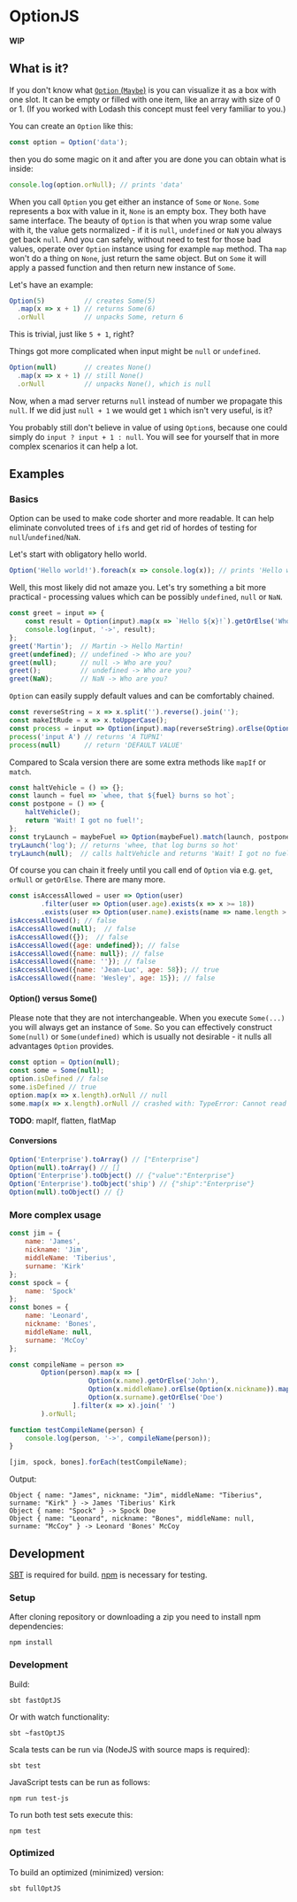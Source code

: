 # OptionJS

**WIP**

## What is it?

If you don't know what [`Option` (`Maybe`)](https://en.wikipedia.org/wiki/Option_type) is you can visualize it as a box with one slot. It can be empty or filled with one item, like an array with size of 0 or 1. (If you worked with Lodash this concept must feel very familiar to you.)

You can create an `Option` like this:

```javascript
const option = Option('data');
```

then you do some magic on it and after you are done you can obtain what is inside:
```javascript
console.log(option.orNull); // prints 'data'
```

When you call `Option` you get either an instance of `Some` or `None`. `Some` represents a box with value in it, `None` is an empty box. They both have same interface. The beauty of `Option` is that when you wrap some value with it, the value gets normalized - if it is `null`, `undefined` or `NaN` you always get back `null`. And you can safely, without need to test for those bad values, operate over `Option` instance using for example `map` method. Tha `map` won't do a thing on `None`, just return the same object. But on `Some` it will apply a passed function and then return new instance of `Some`.

Let's have an example:
```javascript
Option(5)          // creates Some(5)
  .map(x => x + 1) // returns Some(6)
  .orNull          // unpacks Some, return 6
```
This is trivial, just like `5 + 1`, right?

Things got more complicated when input might be `null` or `undefined`.

```javascript
Option(null)       // creates None()
  .map(x => x + 1) // still None()
  .orNull          // unpacks None(), which is null
```
Now, when a mad server returns `null` instead of number we propagate this `null`. If we did just `null + 1` we would get `1` which isn't very useful, is it?

You probably still don't believe in value of using `Option`s, because one could simply do `input ? input + 1 : null`. You will see for yourself that in more complex scenarios it can help a lot.

## Examples

### Basics

Option can be used to make code shorter and more readable. It can help eliminate convoluted trees of `if`s and get rid of hordes of testing for `null`/`undefined`/`NaN`.

Let's start with obligatory hello world.

```javascript
Option('Hello world!').foreach(x => console.log(x)); // prints 'Hello world!' to the console
```

Well, this most likely did not amaze you. Let's try something a bit more practical - processing values which can be possibly `undefined`, `null` or `NaN`.

```javascript
const greet = input => {
    const result = Option(input).map(x => `Hello ${x}!`).getOrElse('Who are you?');
    console.log(input, '->', result);
};
greet('Martin');  // Martin -> Hello Martin!
greet(undefined); // undefined -> Who are you?
greet(null);      // null -> Who are you?
greet();          // undefined -> Who are you?
greet(NaN);       // NaN -> Who are you?
```

`Option` can easily supply default values and can be comfortably chained.

```javascript
const reverseString = x => x.split('').reverse().join('');
const makeItRude = x => x.toUpperCase();
const process = input => Option(input).map(reverseString).orElse(Option('default value')).map(makeItRude).orNull;
process('input A') // returns 'A TUPNI'
process(null)      // return 'DEFAULT VALUE'
```

Compared to Scala version there are some extra methods like `mapIf` or `match`.

```javascript
const haltVehicle = () => {};
const launch = fuel => `whee, that ${fuel} burns so hot`;
const postpone = () => {
    haltVehicle();
    return 'Wait! I got no fuel!';
};
const tryLaunch = maybeFuel => Option(maybeFuel).match(launch, postpone);
tryLaunch('log'); // returns 'whee, that log burns so hot'
tryLaunch(null);  // calls haltVehicle and returns 'Wait! I got no fuel!'
```

Of course you can chain it freely until you call end of `Option` via e.g. `get`, `orNull` or `getOrElse`. There are many more.

```javascript
const isAccessAllowed = user => Option(user)
        .filter(user => Option(user.age).exists(x => x >= 18))
        .exists(user => Option(user.name).exists(name => name.length > 2 && user.name[1] === 'e'));
isAccessAllowed(); // false
isAccessAllowed(null);  // false
isAccessAllowed({});  // false
isAccessAllowed({age: undefined}); // false
isAccessAllowed({name: null}); // false
isAccessAllowed({name: ''}); // false
isAccessAllowed({name: 'Jean-Luc', age: 58}); // true
isAccessAllowed({name: 'Wesley', age: 15}); // false
```

#### Option() versus Some()

Please note that they are not interchangeable. When you execute `Some(...)` you will always get an instance of `Some`. So you can effectively construct `Some(null)` or `Some(undefined)` which is usually not desirable - it nulls all advantages `Option` provides.

```javascript
const option = Option(null);
const some = Some(null);
option.isDefined // false
some.isDefined // true
option.map(x => x.length).orNull // null
some.map(x => x.length).orNull // crashed with: TypeError: Cannot read property 'length' of null
```

**TODO**: mapIf, flatten, flatMap

#### Conversions
```javascript
Option('Enterprise').toArray() // ["Enterprise"]
Option(null).toArray() // []
Option('Enterprise').toObject() // {"value":"Enterprise"}
Option('Enterprise').toObject('ship') // {"ship":"Enterprise"}
Option(null).toObject() // {}
```


### More complex usage

```javascript
const jim = {
    name: 'James',
    nickname: 'Jim',
    middleName: 'Tiberius',
    surname: 'Kirk'
};
const spock = {
    name: 'Spock'
};
const bones = {
    name: 'Leonard',
    nickname: 'Bones',
    middleName: null,
    surname: 'McCoy'
};

const compileName = person =>
        Option(person).map(x => [
                    Option(x.name).getOrElse('John'),
                    Option(x.middleName).orElse(Option(x.nickname)).map(y => `'${y}'`).orNull,
                    Option(x.surname).getOrElse('Doe')
                ].filter(x => x).join(' ')
        ).orNull;

function testCompileName(person) {
    console.log(person, '->', compileName(person));
}

[jim, spock, bones].forEach(testCompileName);
```

Output:

```
Object { name: "James", nickname: "Jim", middleName: "Tiberius", surname: "Kirk" } -> James 'Tiberius' Kirk
Object { name: "Spock" } -> Spock Doe
Object { name: "Leonard", nickname: "Bones", middleName: null, surname: "McCoy" } -> Leonard 'Bones' McCoy
```

## Development

[SBT](http://www.scala-sbt.org/) is required for build. [npm](https://www.npmjs.com/) is necessary for testing.

### Setup

After cloning repository or downloading a zip you need to install npm dependencies:

```
npm install
```

### Development
Build:
```
sbt fastOptJS
```
Or with watch functionality:
```
sbt ~fastOptJS
```
Scala tests can be run via (NodeJS with source maps is required):
```
sbt test
```

JavaScript tests can be run as follows:
```
npm run test-js
```

To run both test sets execute this:
```
npm test
```


### Optimized
To build an optimized (minimized) version:
```
sbt fullOptJS
```
